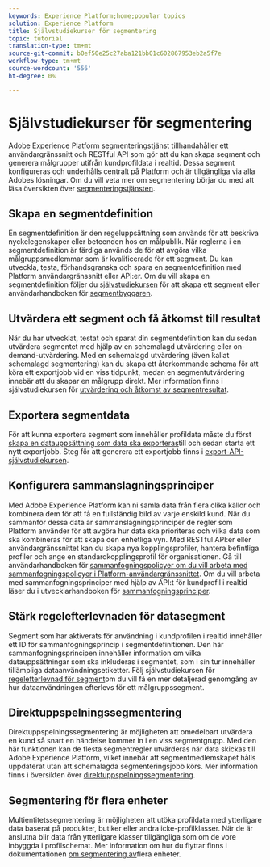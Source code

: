 ```yaml
---
keywords: Experience Platform;home;popular topics
solution: Experience Platform
title: Självstudiekurser för segmentering
topic: tutorial
translation-type: tm+mt
source-git-commit: b0ef50e25c27aba121bb01c602867953eb2a5f7e
workflow-type: tm+mt
source-wordcount: '556'
ht-degree: 0%

---
```



# Självstudiekurser för segmentering

Adobe Experience Platform segmenteringstjänst tillhandahåller ett användargränssnitt och RESTful API som gör att du kan skapa segment och generera målgrupper utifrån kundprofildata i realtid. Dessa segment konfigureras och underhålls centralt på Platform och är tillgängliga via alla Adobes lösningar. Om du vill veta mer om segmentering börjar du med att läsa översikten över [segmenteringstjänsten](../segmentation/home.md).

## Skapa en segmentdefinition

En segmentdefinition är den regeluppsättning som används för att beskriva nyckelegenskaper eller beteenden hos en målpublik. När reglerna i en segmentdefinition är färdiga används de för att avgöra vilka målgruppsmedlemmar som är kvalificerade för ett segment. Du kan utveckla, testa, förhandsgranska och spara en segmentdefinition med Platform användargränssnitt eller API:er. Om du vill skapa en segmentdefinition följer du [självstudiekursen](../segmentation/tutorials/create-a-segment.md) för att skapa ett segment eller användarhandboken för [segmentbyggaren](../segmentation/ui/overview.md).

## Utvärdera ett segment och få åtkomst till resultat

När du har utvecklat, testat och sparat din segmentdefinition kan du sedan utvärdera segmentet med hjälp av en schemalagd utvärdering eller on-demand-utvärdering. Med en schemalagd utvärdering (även kallat schemalagd segmentering) kan du skapa ett återkommande schema för att köra ett exportjobb vid en viss tidpunkt, medan en segmentutvärdering innebär att du skapar en målgrupp direkt. Mer information finns i självstudiekursen för [utvärdering och åtkomst av segmentresultat](../segmentation/tutorials/evaluate-a-segment.md).

## Exportera segmentdata

För att kunna exportera segment som innehåller profildata måste du först [skapa en datauppsättning som data ska exporteras](../segmentation/tutorials/create-dataset-export-segment.md)till och sedan starta ett nytt exportjobb. Steg för att generera ett exportjobb finns i [export-API-självstudiekursen](../segmentation/tutorials/export-data.md).

## Konfigurera sammanslagningsprinciper

Med Adobe Experience Platform kan ni samla data från flera olika källor och kombinera dem för att få en fullständig bild av varje enskild kund. När du sammanför dessa data är sammanslagningsprinciper de regler som Platform använder för att avgöra hur data ska prioriteras och vilka data som ska kombineras för att skapa den enhetliga vyn. Med RESTful API:er eller användargränssnittet kan du skapa nya kopplingsprofiler, hantera befintliga profiler och ange en standardkopplingsprofil för organisationen. Gå till användarhandboken för [sammanfogningspolicyer om du vill arbeta med sammanfogningspolicyer i Platform-användargränssnittet](../profile/ui/merge-policies.md). Om du vill arbeta med sammanfogningsprinciper med hjälp av API:t för kundprofil i realtid läser du i utvecklarhandboken för [sammanfogningsprinciper](../profile/api/merge-policies.md).

## Stärk regelefterlevnaden för datasegment

Segment som har aktiverats för användning i kundprofilen i realtid innehåller ett ID för sammanfogningsprincip i segmentdefinitionen. Den här sammanfogningsprincipen innehåller information om vilka datauppsättningar som ska inkluderas i segmentet, som i sin tur innehåller tillämpliga dataanvändningsetiketter. Följ självstudiekursen för [regelefterlevnad för segment](../segmentation/tutorials/governance.md)om du vill få en mer detaljerad genomgång av hur dataanvändningen efterlevs för ett målgruppssegment.

## Direktuppspelningssegmentering

Direktuppspelningssegmentering är möjligheten att omedelbart utvärdera en kund så snart en händelse kommer in i en viss segmentgrupp. Med den här funktionen kan de flesta segmentregler utvärderas när data skickas till Adobe Experience Platform, vilket innebär att segmentmedlemskapet hålls uppdaterat utan att schemalagda segmenteringsjobb körs. Mer information finns i översikten över [direktuppspelningssegmentering](../segmentation/api/streaming-segmentation.md).

## Segmentering för flera enheter

Multientitetssegmentering är möjligheten att utöka profildata med ytterligare data baserat på produkter, butiker eller andra icke-profilklasser. När de är anslutna blir data från ytterligare klasser tillgängliga som om de vore inbyggda i profilschemat. Mer information om hur du flyttar finns i dokumentationen [om segmentering av](../segmentation/multi-entity-segmentation.md)flera enheter.